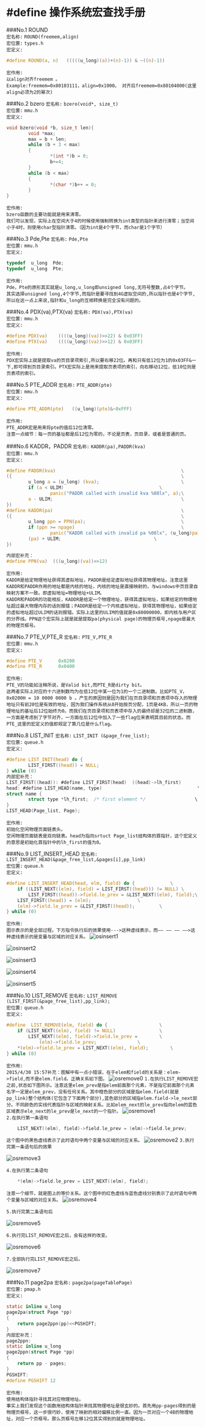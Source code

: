 # #define 操作系统宏查找手册 #


###No.1 ROUND  
`宏名称:` `ROUND(freemem,align)`   
`宏位置:` `types.h`  
`宏定义:`
```C
#define ROUND(a, n)   (((((u_long)(a))+(n)-1)) & ~((n)-1))
```
`宏作用:`  
`以align对齐freemem 。`  
`Example:freemem=0x80103111，align=0x1000。
对齐后freemem=0x80104000(这里align必须为2的幂次)`


###No.2   bzero
`宏名称:` `bzero(void*, size_t)`   
`宏位置:` `mmu.h`  
`宏定义:`
```C
void bzero(void *b, size_t len){
        void *max;
        max = b + len; 
        while (b + 3 < max)
        {
                *(int *)b = 0;
                b+=4;
        }
        while (b < max)
        {
                *(char *)b++ = 0;
        }
}

```
`宏作用:`  
`bzero函数的主要功能就是用来清零。`   
`我们可以发现，实际上在空间大于4的时候使用强制转换为int类型的指针来进行清零；当空间小于4时，则使用char型指针清零。（因为int是4个字节，而char是1个字节）`

###No.3   Pde,Pte
`宏名称:` `Pde,Pte`   
`宏位置:` `mmu.h`  
`宏定义:`
```C
typedef  u_long  Pde;
typedef  u_long  Pte;
```
`宏作用:`  
`Pde，Pte的原形其实就是u_long,u_long即unsigned long,无符号整数,占4个字节。`   
`其实选择unsigned long,4个字节,而指针是要寻找到4G虚拟空间的,所以指针也是4个字节,所以在这一点上来说,指针和u_long的互相转换是完全没有问题的。`

###No.4   PDX(va),PTX(va)
`宏名称:` `PDX(va),PTX(va)`   
`宏位置:` `mmu.h`  
`宏定义:`
```C
#define PDX(va)    ((((u_long)(va))>>22) & 0x03FF)
#define PTX(va)    ((((u_long)(va))>>12) & 0x03FF)
```
`宏作用:`  
`PDX宏实际上就是提取va的页目录项索引,所以要右移22位。再和只有低12位为1的0x03FF&一下,即可得到页目录索引。PTX宏实际上是用来提取页表项的索引，向右移动12位，低10位则是页表项的索引。`

###No.5   PTE_ADDR
`宏名称:` `PTE_ADDR(pte)`   
`宏位置:` `mmu.h`  
`宏定义:`
```C
#define PTE_ADDR(pte)   ((u_long)(pte)&~0xFFF)
```
`宏作用:`  
`PTE_ADDR宏是用来将pte的值后12位清零。`  
`注意一点细节：每一页的基址都是后12位为零的，不论是页表，页目录，或者是普通的页。`

###No.6  KADDR，PADDR
`宏名称:` `KADDR(pa),PADDR(kva)`   
`宏位置:` `mmu.h`  
`宏定义:`
```C
#define PADDR(kva)                                              \
({                                                              \
        u_long a = (u_long) (kva);                              \
        if (a < ULIM)                                   \
                panic("PADDR called with invalid kva %08lx", a);\
        a - ULIM;                                               \
})
#define KADDR(pa)                                               \
({                                                              \
        u_long ppn = PPN(pa);                                   \
        if (ppn >= npage)                                       \
                panic("KADDR called with invalid pa %08lx", (u_long)pa);\
        (pa) + ULIM;                                  \
})

内部宏补充：
#define PPN(va)  (((u_long)(va))>>12)
```
`宏作用:`  
`KADDR是给定物理地址获得其虚拟地址，PADDR是给定虚拟地址获得其物理地址。注意这里KADDR和PADDR作用的地址都是内核的地址，内核的地址是直接映射的，与windows中页目录自映射方案不一致。即虚拟地址=物理地址+ULIM。`  
`KADDR和PADDR的功能相反，KADDR是给定一个物理地址，获得其虚拟地址，如果给定的物理地址超过最大物理内存的话则报错；PADDR是给定一个内核虚拟地址，获得其物理地址，如果给定的虚拟地址超过ULIM的话则报错。实际上这里的ULIM的值就是0x80000000，即内核与用户区的分界线。PPN这个宏实际上就是就是提取pa(physical page)的物理页框号,npage是最大的物理页框号。`

###No.7  PTE_V,PTE_R
`宏名称:` `PTE_V,PTE_R`   
`宏位置:` `mmu.h`  
`宏定义:`
```C
#define PTE_V      0x0200
#define PTE_R      0x0400
```
`宏作用:`  
`PTE_V的功能如注释所说，是Valid bit,而PTE_R是dirty bit。`  
`这两者实际上对应的十六进制数均为在低12位中某一位为1的一个二进制数。比如PTE_V，0x0200H = 10 0000 0000 b 。产生的原因则是因为我们在页目录项和页表项中存入的物理地址只有前20位是有效的地址，因为我们操作系统从0开始按页分配，1页是4KB，所以一页的物理地址的基址后12位始终为0。而我们在页目录项和页表项中存入的最终却是32位的二进制数，一方面是考虑到了字节对齐，一方面在后12位中加入了一些flag位来表明其目前的状态。而PTE_这里的宏定义的值即规定了第几位是什么flag。`

###No.8  LIST_INIT
`宏名称:` `LIST_INIT (&page_free_list);`   
`宏位置:` `queue.h`  
`宏定义:`
```C
#define LIST_INIT(head) do {                                            \
        LIST_FIRST((head)) = NULL;                                      \
} while (0)
内部宏补充：
LIST_FIRST((head)): #define LIST_FIRST(head)  ((head)->lh_first)
head: #define LIST_HEAD(name, type)                                   \
struct name {                                                           \
        struct type *lh_first;  /* first element */                  \
}
LIST_HEAD(Page_list, Page);
```
`宏作用:`   
`初始化空闲物理页面链表头。`  
`空闲物理页面链表是双向链表。head为指向srtuct Page_list结构体的首指针，这个宏定义的意思是初始化首指针中的lh_first的值为0。`

###No.9  LIST_INSERT_HEAD
`宏名称:` `LIST_INSERT_HEAD(&page_free_list,&pages[i],pp_link)`   
`宏位置:` `queue.h`  
`宏定义:`
```C
#define	LIST_INSERT_HEAD(head, elm, field) do {				\
	if ((LIST_NEXT((elm), field) = LIST_FIRST((head))) != NULL)	\
		LIST_FIRST((head))->field.le_prev = &LIST_NEXT((elm), field);\
	LIST_FIRST((head)) = (elm);					\
	(elm)->field.le_prev = &LIST_FIRST((head));			\
} while (0)
```
`宏作用:`   
`图示表示的是全部过程。下方指令执行后的效果使用--->这种虚线表示，而—— —— —— ——>这种虚线表示的是变量与区域的对应关系。`
![osinsert1](https://github.com/1306SCSE/something_about_os_experiment/raw/master/img/os2/os2insert/os2insert1.png)

![osinsert2](https://github.com/1306SCSE/something_about_os_experiment/raw/master/img/os2/os2insert/os2insert2.png)

![osinsert3](https://github.com/1306SCSE/something_about_os_experiment/raw/master/img/os2/os2insert/os2insert3.png)

![osinsert4](https://github.com/1306SCSE/something_about_os_experiment/raw/master/img/os2/os2insert/os2insert4.png)

![osinsert5](https://github.com/1306SCSE/something_about_os_experiment/raw/master/img/os2/os2insert/os2insert5.png)
  
###No.10  LIST_REMOVE 
`宏名称:` `LIST_REMOVE (LIST_FIRST(&page_free_list),pp_link); `   
`宏位置:` `queue.h`  
`宏定义:`
```C
#define  LIST_REMOVE(elm, field) do {					\
	if (LIST_NEXT((elm), field) != NULL)				\
		LIST_NEXT((elm), field)->field.le_prev = 		\
		    (elm)->field.le_prev;				\
	*(elm)->field.le_prev = LIST_NEXT((elm), field);		\
} while (0)
```
`宏作用:`  
`2015/4/30 15:57补充：图解中有一点小错误，在于elem和field的关系是：elem->field,而不是elem.field。正确关系如下图。`
![osremove0](https://github.com/1306SCSE/something_about_os_experiment/raw/master/img/os2/os2remove/os2remove0.png) 
`1.在执行LIST_REMOVE宏之前,状态如下图所示。注意这里elem_prev是指elem前面那个元素，不是指它前面那个元素名字一定是elem_prev，没有任何关系。其中橙色部分的区域是指elem.field(就是pp_link)整个结构体(它包含了下面两个部分),蓝色部分的区域指elem.field->le_next部分。不同颜色的实线代表指针与区域的映射关系。比如elem_next的le_prev指向elem的蓝色区域表示ele_next的le_prev是le_next的一个指针。`
![osremove1](https://github.com/1306SCSE/something_about_os_experiment/raw/master/img/os2/os2remove/os2remove1.png)  
`2.在执行第一条语句`
```C
	LIST_NEXT((elm), field)->field.le_prev = (elm)->field.le_prev;	
```
`这个图中的黑色虚线表示了此时语句中两个变量与区域的对应关系。`
![osremove2](https://github.com/1306SCSE/something_about_os_experiment/raw/master/img/os2/os2remove/os2remove2.png)
`3.执行完第一条语句后的效果`  

![osremove3](https://github.com/1306SCSE/something_about_os_experiment/raw/master/img/os2/os2remove/os2remove3.png)

`4.在执行第二条语句` 
```C
	*(elm)->field.le_prev = LIST_NEXT((elm), field);	
```  
`注意一个细节，就是图上的等价关系。这个图中的红色虚线与蓝色虚线分别表示了此时语句中两个变量与区域的对应关系。`
![osremove4](https://github.com/1306SCSE/something_about_os_experiment/raw/master/img/os2/os2remove/os2remove4.png)

`5.执行完第二条语句后`

![osremove5](https://github.com/1306SCSE/something_about_os_experiment/raw/master/img/os2/os2remove/os2remove5.png)

`6.执行完LIST_REMOVE宏之后，会有这样的改变。`

![osremove6](https://github.com/1306SCSE/something_about_os_experiment/raw/master/img/os2/os2remove/os2remove6.png)

`7.全部执行完LIST_REMOVE宏之后。`

![osremove7](https://github.com/1306SCSE/something_about_os_experiment/raw/master/img/os2/os2remove/os2remove7.png)


###No.11  page2pa
`宏名称:` `page2pa(pageTablePage)  `   
`宏位置:` `pmap.h`  
`宏定义:`
```C
static inline u_long
page2pa(struct Page *pp)
{
	return page2ppn(pp)<<PGSHIFT;
}
内部宏补充：
page2ppn: 
static inline u_long
page2ppn(struct Page *pp)
{
	return pp - pages;
}
PGSHIFT:
#define PGSHIFT	12
```
`宏作用:`  
`使用结构体指针寻找其对应物理地址。`    
`事实上我们发现这个函数用结构体指针来找其物理地址是很玄妙的。首先用pp-pages得到的是物理页框号，这一步很巧妙，使用了映射的相对偏移比例一直。因为一页对应一个4B的物理地址，对应一个页框号。那么页框号左移12位其实得到的就是物理地址。`
